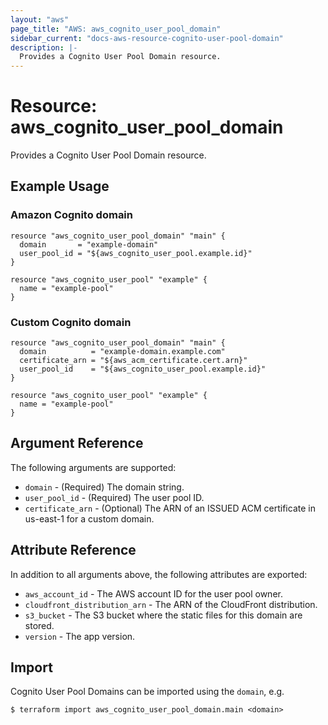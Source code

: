 ```yaml
---
layout: "aws"
page_title: "AWS: aws_cognito_user_pool_domain"
sidebar_current: "docs-aws-resource-cognito-user-pool-domain"
description: |-
  Provides a Cognito User Pool Domain resource.
---
```


# Resource: aws_cognito_user_pool_domain

Provides a Cognito User Pool Domain resource.

## Example Usage

### Amazon Cognito domain
```hcl
resource "aws_cognito_user_pool_domain" "main" {
  domain       = "example-domain"
  user_pool_id = "${aws_cognito_user_pool.example.id}"
}

resource "aws_cognito_user_pool" "example" {
  name = "example-pool"
}
```
### Custom Cognito domain
```hcl
resource "aws_cognito_user_pool_domain" "main" {
  domain          = "example-domain.example.com"
  certificate_arn = "${aws_acm_certificate.cert.arn}"
  user_pool_id    = "${aws_cognito_user_pool.example.id}"
}

resource "aws_cognito_user_pool" "example" {
  name = "example-pool"
}
```



## Argument Reference

The following arguments are supported:

* `domain` - (Required) The domain string.
* `user_pool_id` - (Required) The user pool ID.
* `certificate_arn` - (Optional) The ARN of an ISSUED ACM certificate in us-east-1 for a custom domain.

## Attribute Reference

In addition to all arguments above, the following attributes are exported:

* `aws_account_id` - The AWS account ID for the user pool owner.
* `cloudfront_distribution_arn` - The ARN of the CloudFront distribution.
* `s3_bucket` - The S3 bucket where the static files for this domain are stored.
* `version` - The app version.

## Import

Cognito User Pool Domains can be imported using the `domain`, e.g.

```
$ terraform import aws_cognito_user_pool_domain.main <domain>
```
